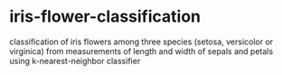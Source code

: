 # iris-flower-classification
classification of iris flowers among three species (setosa, versicolor or virginica) from measurements of length and width of sepals and petals using k-nearest-neighbor classifier
